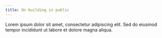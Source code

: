 ```yaml
---
title: On building in public
---
```


Lorem ipsum dolor sit amet, consectetur adipiscing elit. Sed do eiusmod tempor incididunt ut labore et dolore magna aliqua.
